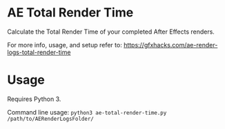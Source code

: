 # AE Total Render Time
Calculate the Total Render Time of your completed After Effects renders.

For more info, usage, and setup refer to: https://gfxhacks.com/ae-render-logs-total-render-time

# Usage
Requires Python 3.

Command line usage: `python3 ae-total-render-time.py /path/to/AERenderLogsFolder/`
